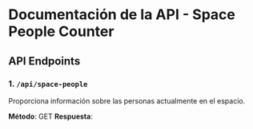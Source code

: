 # Documentación de la API - Space People Counter

## API Endpoints

### 1. `/api/space-people`
Proporciona información sobre las personas actualmente en el espacio.

**Método**: GET
**Respuesta**:
